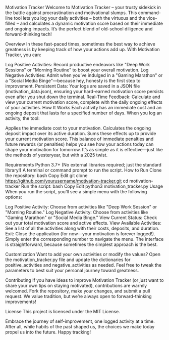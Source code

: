 Motivation Tracker
Welcome to Motivation Tracker – your trusty sidekick in the battle against procrastination and motivational slumps. This command-line tool lets you log your daily activities – both the virtuous and the vice-filled – and calculates a dynamic motivation score based on their immediate and ongoing impacts. It’s the perfect blend of old-school diligence and forward-thinking tech!

Overview
In these fast-paced times, sometimes the best way to achieve greatness is by keeping track of how your actions add up. With Motivation Tracker, you can:

Log Positive Activities: Record productive endeavors like "Deep Work Sessions" or "Morning Routine" to boost your overall motivation.
Log Negative Activities: Admit when you’ve indulged in a "Gaming Marathon" or a "Social Media Binge"—because hey, honesty is the first step to improvement.
Persistent Data: Your logs are saved in a JSON file (motivation_data.json), ensuring your hard-earned motivation score persists even after you shut down the terminal.
Real-Time Feedback: Calculate and view your current motivation score, complete with the daily ongoing effects of your activities.
How It Works
Each activity has an immediate cost and an ongoing deposit that lasts for a specified number of days. When you log an activity, the tool:

Applies the immediate cost to your motivation.
Calculates the ongoing deposit impact over its active duration.
Sums these effects up to provide your current motivation score.
This balance of immediate penalties and future rewards (or penalties) helps you see how your actions today can shape your motivation for tomorrow. It’s as simple as it is effective—just like the methods of yesteryear, but with a 2025 twist.

Requirements
Python 3.7+ (No external libraries required; just the standard library!)
A terminal or command prompt to run the script.
How to Run
Clone the repository:
bash
Copy
Edit
git clone https://github.com/yourusername/motivation-tracker.git
cd motivation-tracker
Run the script:
bash
Copy
Edit
python3 motivation_tracker.py
Usage
When you run the script, you’ll see a simple menu with the following options:

Log Positive Activity: Choose from activities like "Deep Work Session" or "Morning Routine."
Log Negative Activity: Choose from activities like "Gaming Marathon" or "Social Media Binge."
View Current Status: Check out your total motivation score and active effects.
View Available Activities: See a list of all the activities along with their costs, deposits, and duration.
Exit: Close the application (for now—your motivation is forever logged!).
Simply enter the corresponding number to navigate the menu. The interface is straightforward, because sometimes the simplest approach is the best.

Customization
Want to add your own activities or modify the values? Open the motivation_tracker.py file and update the dictionaries for positive_activities and negative_activities as needed. Feel free to tweak the parameters to best suit your personal journey toward greatness.

Contributing
If you have ideas to improve Motivation Tracker (or just want to share your own tips on staying motivated), contributions are warmly welcomed. Fork the repository, make your changes, and submit a pull request. We value tradition, but we’re always open to forward-thinking improvements!

License
This project is licensed under the MIT License.

Embrace the journey of self-improvement, one logged activity at a time. After all, while habits of the past shaped us, the choices we make today propel us into the future. Happy tracking!

